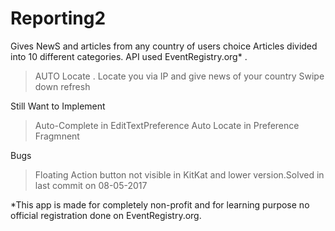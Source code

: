# Reporting2
Gives NewS and articles from any  country of  users choice
Articles divided into 10  different categories.
API used EventRegistry.org*
.

>AUTO Locate . Locate you via IP and give news of your country 
>Swipe down refresh

Still Want to Implement 
>Auto-Complete in EditTextPreference 
>Auto Locate in Preference Fragmnent

Bugs
>Floating Action button not visible in KitKat and lower version.Solved in last commit on 08-05-2017

*This app is made for completely non-profit and for  learning purpose no official registration done on EventRegistry.org.

